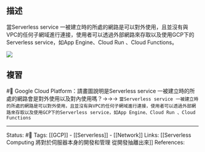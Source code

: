 

## 描述
當Serverless service 一被建立時的所處的網路是可以對外使用，且並沒有與VPC的任何子網域進行連接，使用者可以透過外部網路來存取以及使用GCP下的Serverless service，如App Engine、Cloud Run 、Cloud Functions。

![](https://res.cloudinary.com/dqfxgtyoi/image/upload/v1653397252/blog/network/serverless/serverless-service-network-when-built_gehol8.png)


## 複習

#🧠 Google Cloud Platform：請畫圖說明是Serverless service 一被建立時的所處的網路會是對外使用以及對內使用嗎？->->-> `當Serverless service 一被建立時的所處的網路是可以對外使用，且並沒有與VPC的任何子網域進行連接，使用者可以透過外部網路來存取以及使用GCP下的Serverless service，如App Engine、Cloud Run 、Cloud Functions`
<!--SR:!2022-07-27,15,210-->


---
Status: #🌱 
Tags: 
[[GCP]] - [[Serverless]] - [[Network]]
Links:
[[Serverless Computing 將對於伺服器本身的開發和管理 從開發抽離出來]]
References: